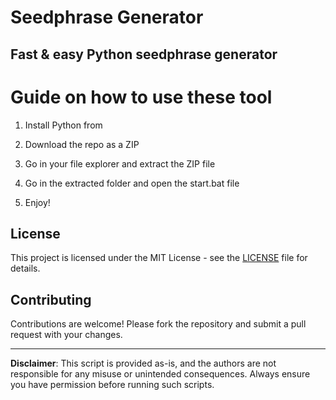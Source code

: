 # Seedphrase Generator        
          
## Fast & easy Python seedphrase generator          
                
# Guide on how to use these tool            
               
1. Install Python from            
    
2. Download the repo as a ZIP          
      
3. Go in your file explorer and extract the ZIP file       
            
4. Go in the extracted folder and open the start.bat file         
             
5. Enjoy!          
              
## License              
        
This project is licensed under the MIT License - see the [LICENSE](LICENSE) file for details.                   
    
## Contributing     
         
Contributions are welcome! Please fork the repository and submit a pull request with your changes.              
         
---        
         
**Disclaimer**: This script is provided as-is, and the authors are not responsible for any misuse or unintended consequences. Always ensure you have permission before running such scripts.             